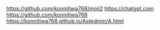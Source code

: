 https://github.com/konnitiwa768/moji2
https://chatgpt.com
https://github.com/konnitiwa768
https://konnitiwa768.github.io/Astedmm/A.html
